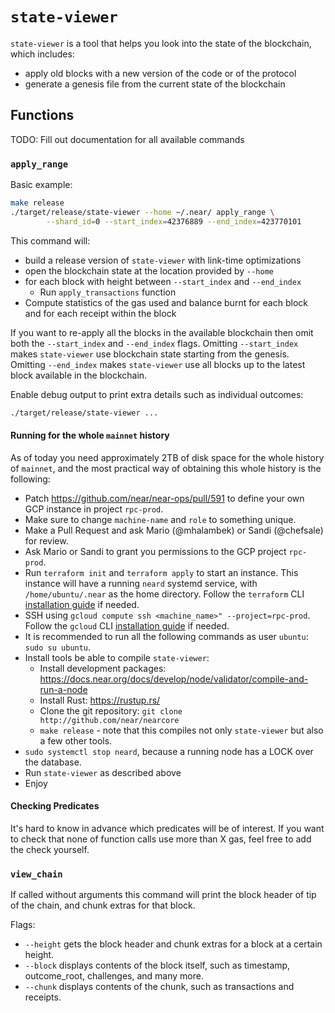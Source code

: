 # `state-viewer`

`state-viewer` is a tool that helps you look into the state of the blockchain, which includes:

* apply old blocks with a new version of the code or of the protocol
* generate a genesis file from the current state of the blockchain

## Functions

TODO: Fill out documentation for all available commands

### `apply_range`

Basic example:
```bash
make release
./target/release/state-viewer --home ~/.near/ apply_range \
        --shard_id=0 --start_index=42376889 --end_index=423770101
```

This command will:
* build a release version of `state-viewer` with link-time optimizations
* open the blockchain state at the location provided by `--home`
* for each block with height between `--start_index` and `--end_index`
  * Run `apply_transactions` function
* Compute statistics of the gas used and balance burnt for each block and for each receipt within the block

If you want to re-apply all the blocks in the available blockchain then omit both the `--start_index` and `--end_index`
flags. Omitting `--start_index` makes `state-viewer` use blockchain state starting from the genesis. Omitting
`--end_index` makes `state-viewer` use all blocks up to the latest block available in the blockchain.

Enable debug output to print extra details such as individual outcomes:

```bash
./target/release/state-viewer ...
```

#### Running for the whole `mainnet` history

As of today you need approximately 2TB of disk space for the whole history of `mainnet`, and the most practical way of
obtaining this whole history is the following:

* Patch <https://github.com/near/near-ops/pull/591> to define your own GCP instance in project `rpc-prod`.
* Make sure to change `machine-name` and `role` to something unique.
* Make a Pull Request and ask Mario (@mhalambek) or Sandi (@chefsale) for review.
* Ask Mario or Sandi to grant you permissions to the GCP project `rpc-prod`.
* Run `terraform init` and `terraform apply` to start an instance. This instance will have a running `neard` systemd
  service, with `/home/ubuntu/.near` as the home directory. Follow the `terraform` CLI
  [installation guide](https://learn.hashicorp.com/tutorials/terraform/install-cli) if needed.
* SSH using `gcloud compute ssh <machine_name>" --project=rpc-prod`. Follow the `gcloud` CLI
  [installation guide](https://cloud.google.com/sdk/docs/install) if needed.
* It is recommended to run all the following commands as user `ubuntu`: `sudo su ubuntu`.
* Install tools be able to compile `state-viewer`:
  * Install development packages: <https://docs.near.org/docs/develop/node/validator/compile-and-run-a-node>
  * Install Rust: <https://rustup.rs/>
  * Clone the git repository: `git clone http://github.com/near/nearcore`
  * `make release` - note that this compiles not only `state-viewer` but also a few other tools.
* `sudo systemctl stop neard`, because a running node has a LOCK over the database.
* Run `state-viewer` as described above
* Enjoy

#### Checking Predicates

It's hard to know in advance which predicates will be of interest. If you want to check that none of function calls use
more than X gas, feel free to add the check yourself.

### `view_chain`

If called without arguments this command will print the block header of tip of the chain, and chunk extras for that
block.

Flags:

* `--height` gets the block header and chunk extras for a block at a certain height.
* `--block` displays contents of the block itself, such as timestamp, outcome_root, challenges, and many more.
* `--chunk` displays contents of the chunk, such as transactions and receipts.
